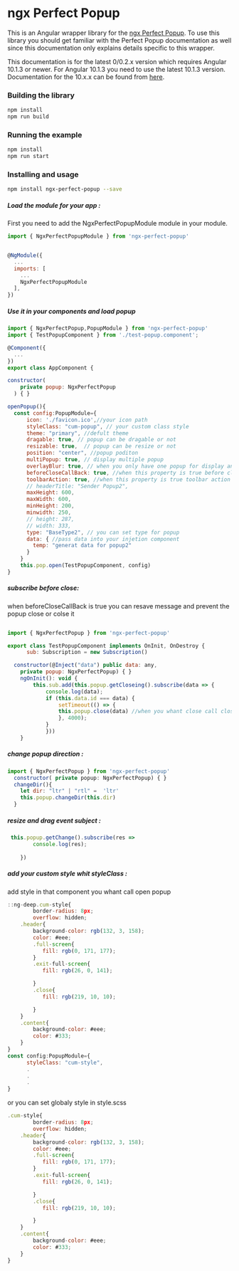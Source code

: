 

# ngx Perfect Popup

This is an Angular wrapper library for the [ngx Perfect Popup](https://github.com/Alishoghian/ngx-perfect-popup/). To use this library you should get familiar with the Perfect Popup documentation as well since this documentation only explains details specific to this wrapper.

This documentation is for the latest 0/0.2.x version which requires Angular 10.1.3 or newer. For Angular 10.1.3 you need to use the latest 10.1.3 version. Documentation for the 10.x.x can be found from <a href="https://github.com/Alishoghian/ngx-perfect-poup/tree/master">here</a>.


### Building the library

```bash
npm install
npm run build
```

### Running the example

```bash
npm install
npm run start
```

### Installing and usage

```bash
npm install ngx-perfect-popup --save
```

##### Load the module for your app :

First you need to add the NgxPerfectPopupModule  module in your module.

```javascript
import { NgxPerfectPopupModule } from 'ngx-perfect-popup'


@NgModule({
  ...
  imports: [
    ...
    NgxPerfectPopupModule
  ],
})

```
##### Use it in your components and load popup

```javascript
import { NgxPerfectPopup,PopupModule } from 'ngx-perfect-popup'
import { TestPopupComponent } from './test-popup.component';

@Component({
  ...
})
export class AppComponent {

constructor(
    private popup: NgxPerfectPopup
  ) { }

openPopup(){
  const config:PopupModule={
      icon: './favicon.ico',//your icon path
      styleClass: "cum-popup", // your custom class style 
      theme: "primary", //defult theme
      dragable: true, // popup can be dragable or not
      resizable: true,  // popup can be resize or not
      position: "center", //popup poditon
      multiPopup: true, // display multiple popup
      overlayBlur: true, // when you only have one popup for display and this property is true backdrop-filter active
      beforeCloseCallBack: true, //when this property is true before close you can subscribe close popup message and let for close whit other function
      toolbarAction: true, //when this property is true toolbar action is shown
      // headerTitle: "Sender Popup2",
      maxHeight: 600,
      maxWidth: 600,
      minHeight: 200,
      minwidth: 250,
      // height: 287,
      // width: 333,
      type: "BaseType2", // you can set type for popup
      data: { //pass data into your injetion component
        temp: "generat data for popup2"
      }
    }
    this.pop.open(TestPopupComponent, config)
}

```
##### subscribe before close:
 when beforeCloseCallBack is true you can resave message and prevent the popup close or colse it 

```javascript

import { NgxPerfectPopup } from 'ngx-perfect-popup'

export class TestPopupComponent implements OnInit, OnDestroy {
      sub: Subscription = new Subscription()

  constructor(@Inject("data") public data: any,
    private popup: NgxPerfectPopup) { }
    ngOnInit(): void {
        this.sub.add(this.popup.getCloseing().subscribe(data => {
            console.log(data);
            if (this.data.id === data) { 
                setTimeout(() => {
                this.popup.close(data) //when you whant close call close function and pass id to it
                }, 4000);
            }
            }))
    }
```
##### change popup direction :
```javascript 
import { NgxPerfectPopup } from 'ngx-perfect-popup'
  constructor( private popup: NgxPerfectPopup) { }
  changeDir(){
    let dir: "ltr" | "rtl" =  'ltr'
    this.popup.changeDir(this.dir)
  }
```
##### resize and drag event subject :
```javascript 
 this.popup.getChange().subscribe(res =>    
        console.log(res);
        
    })
```
##### add your custom style whit styleClass :
add style in that component you whant call open popup 
```javascript
::ng-deep.cum-style{
        border-radius: 8px;
        overflow: hidden;
    .header{
        background-color: rgb(132, 3, 158);
        color: #eee;
        .full-screen{
           fill: rgb(0, 171, 177); 
        }
        .exit-full-screen{
           fill: rgb(26, 0, 141); 

        }
        .close{
           fill: rgb(219, 10, 10); 

        }
    }
    .content{
        background-color: #eee;
        color: #333;
    }
}
const config:PopupModule={
      styleClass: "cum-style",
      .
      .
      .
}

```
or you can set globaly style in style.scss 
```javascript
.cum-style{
        border-radius: 8px;
        overflow: hidden;
    .header{
        background-color: rgb(132, 3, 158);
        color: #eee;
        .full-screen{
           fill: rgb(0, 171, 177); 
        }
        .exit-full-screen{
           fill: rgb(26, 0, 141); 

        }
        .close{
           fill: rgb(219, 10, 10); 

        }
    }
    .content{
        background-color: #eee;
        color: #333;
    }
}
```